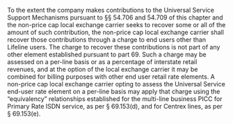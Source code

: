 To the extent the company makes contributions to the Universal Service Support Mechanisms pursuant to §§ 54.706 and 54.709 of this chapter and the non-price cap local exchange carrier seeks to recover some or all of the amount of such contribution, the non-price cap local exchange carrier shall recover those contributions through a charge to end users other than Lifeline users. The charge to recover these contributions is not part of any other element established pursuant to part 69. Such a charge may be assessed on a per-line basis or as a percentage of interstate retail revenues, and at the option of the local exchange carrier it may be combined for billing purposes with other end user retail rate elements. A non-price cap local exchange carrier opting to assess the Universal Service end-user rate element on a per-line basis may apply that charge using the “equivalency” relationships established for the multi-line business PICC for Primary Rate ISDN service, as per § 69.153(d), and for Centrex lines, as per § 69.153(e).

